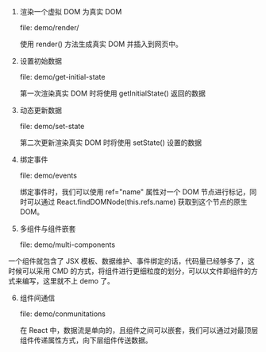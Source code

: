 1. 渲染一个虚拟 DOM 为真实 DOM
    
    file: demo/render/
    
    使用 render() 方法生成真实 DOM 并插入到网页中。

2. 设置初始数据

    file: demo/get-initial-state
    
    第一次渲染真实 DOM 时将使用 getInitialState() 返回的数据
    
3. 动态更新数据
    
    file: demo/set-state

    第二次更新渲染真实 DOM 时将使用 setState() 设置的数据

4. 绑定事件

    file: demo/events
    
    绑定事件时，我们可以使用 ref="name" 属性对一个 DOM 节点进行标记，同时可以通过 React.findDOMNode(this.refs.name) 获取到这个节点的原生 DOM。
    
5. 多组件与组件嵌套

    file: demo/multi-components

一个组件就包含了 JSX 模板、数据维护、事件绑定的话，代码量已经够多了，这时候可以采用 CMD 的方式，将组件进行更细粒度的划分，可以以文件即组件的方式来编写，这里就不上 demo 了。




6. 组件间通信
    
    file: demo/conmunitations

    在 React 中，数据流是单向的，且组件之间可以嵌套，我们可以通过对最顶层组件传递属性方式，向下层组件传送数据。



